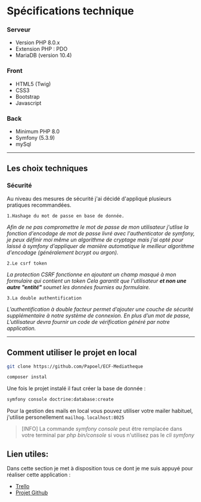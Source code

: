 # Spécifications technique

### Serveur

- Version PHP 8.0.x
- Extension PHP : PDO
- MariaDB (version 10.4)

### Front

- HTML5 (Twig)
- CSS3
- Bootstrap
- Javascript

### Back

- Minimum PHP 8.0
- Symfony (5.3.9)
- mySql

<hr>

## Les choix techniques

### Sécurité

<p>
    Au niveau des mesures de sécurité j'ai décidé d'appliqué plusieurs pratiques recommandées.

    1.Hashage du mot de passe en base de donnée.

<i>Afin de ne pas compromettre le mot de passe de mon utilisateur j'utlise la fonction d'encodage de mot de passe livré avec l'authenticator de symfony, je peux définir moi même un algorithme de cryptage mais j'ai opté pour laissé à symfony d'appliquer de manière automatique le meilleur algorithme d'encodage (généralement bcrypt ou argon).
</i><br>

    2.Le csrf token

<i>
La protection CSRF fonctionne en ajoutant un champ masqué à mon formulaire qui contient un token Cela garantit que l'utilisateur <b> et non une autre "entité" </b> soumet les données fournies au formulaire.

</i>

    3.La double authentification

<i>
L’authentification à double facteur permet d’ajouter une couche de sécurité supplémentaire à notre système de connexion. En plus d’un mot de passe, L'utilisateur devra fournir un code de vérification généré  par notre application.
</i>
</p>

<hr>

## Comment utiliser le projet en local

```bash
git clone https://github.com/Papoel/ECF-Mediatheque
```

```bash
composer instal
```

Une fois le projet instalé il faut créer la base de donnée :

```bash
symfony console doctrine:database:create
```

Pour la gestion des mails en local vous pouvez utiliser votre mailer habituel, j'utilise personellement `mailhog`.
`localhost:8025`

> [INFO]
> La commande <i>symfony console</i> peut être remplacée dans votre terminal par <i>php bin/console</i> si vous n'utilisez pas le <i>cli symfony</i>

## Lien utiles:

Dans cette section je met à disposition tous ce dont je me suis appuyé pour réaliser cette application :

- [Trello](https://trello.com/b/fFBVPI9c/ecf-mediatheque)
- [Projet Github](https://github.com/Papoel/ECF-Mediatheque)
